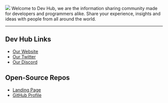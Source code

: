 ![](https://media.discordapp.net/attachments/653733403841134600/980236671121490021/2EA8084C-490D-411E-8671-439D12438C08.png)
Welcome to Dev Hub, we are the information sharing community made for developers and programmers alike. Share your experience, insights and ideas with people from all around the world.

--- 

## Dev Hub Links
- [Our Website](https://devhub.life)
- [Our Twitter](https://twitter.com/DevsHubApp)
- [Our Discord](https://discord.com/invite/6pRxaNeRX8)

## Open-Source Repos
- [Landing Page](https://github.com/DevsHubApp/Landing)
- [GitHub Profile](https://github.com/DevsHubApp/.github)
